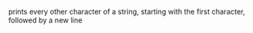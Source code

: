 prints every other character of a string, starting with the first character, followed by a new line
